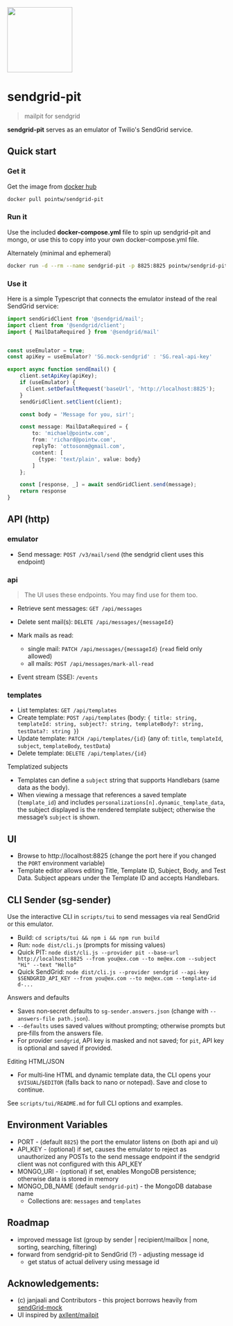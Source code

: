 <img src="https://www.pointw.com/img/sendgrid-pit-logo.svg" width="150px">

# sendgrid-pit
> mailpit for sendgrid

**sendgrid-pit** serves as an emulator of Twilio's SendGrid service.

## Quick start

### Get it

Get the image from [docker hub](https://hub.docker.com/r/pointw/sendgrid-pit)

```bash
docker pull pointw/sendgrid-pit
```


### Run it

Use the included **docker-compose.yml** file to spin up sendgrid-pit and mongo, or use this to copy into your own docker-compose.yml file.

Alternately (minimal and ephemeral)
```bash
docker run -d --rm --name sendgrid-pit -p 8825:8825 pointw/sendgrid-pit
```

### Use it

Here is a simple Typescript that connects the emulator instead of the real SendGrid service:


```Typescript
import sendGridClient from '@sendgrid/mail';
import client from '@sendgrid/client';
import { MailDataRequired } from '@sendgrid/mail'


const useEmulator = true;
const apiKey = useEmulator? 'SG.mock-sendgrid' : 'SG.real-api-key'

export async function sendEmail() {
    client.setApiKey(apiKey);
    if (useEmulator) {
      client.setDefaultRequest('baseUrl', 'http://localhost:8825');
    }
    sendGridClient.setClient(client);

    const body = 'Message for you, sir!';

    const message: MailDataRequired = {
        to: 'michael@pointw.com',
        from: 'richard@pointw.com',
        replyTo: 'ottosonm@gmail.com',
        content: [
          {type: 'text/plain', value: body}
        ]
    };

    const [response, _] = await sendGridClient.send(message);
    return response
}
```


## API (http)

### emulator

* Send message: `POST /v3/mail/send` (the sendgrid client uses this endpoint)

### api
> The UI uses these endpoints.  You may find use for them too.

* Retrieve sent messages: `GET /api/messages`

* Delete sent mail(s): `DELETE /api/messages/{messageId}`

* Mark mails as read:
  * single mail: `PATCH /api/messages/{messageId}`  (`read` field only allowed)
  * all mails:  `POST /api/messages/mark-all-read`

* Event stream (SSE): `/events`

### templates

* List templates: `GET /api/templates`
* Create template: `POST /api/templates` (body: `{ title: string, templateId: string, subject?: string, templateBody?: string, testData?: string }`)
* Update template: `PATCH /api/templates/{id}` (any of: `title`, `templateId`, `subject`, `templateBody`, `testData`)
* Delete template: `DELETE /api/templates/{id}`

Templatized subjects
- Templates can define a `subject` string that supports Handlebars (same data as the body).
- When viewing a message that references a saved template (`template_id`) and includes `personalizations[n].dynamic_template_data`, the subject displayed is the rendered template subject; otherwise the message’s `subject` is shown.

## UI

* Browse to http://localhost:8825 (change the port here if you changed the `PORT` environment variable)
* Template editor allows editing Title, Template ID, Subject, Body, and Test Data. Subject appears under the Template ID and accepts Handlebars.

## CLI Sender (sg-sender)

Use the interactive CLI in `scripts/tui` to send messages via real SendGrid or this emulator.

- Build: `cd scripts/tui && npm i && npm run build`
- Run: `node dist/cli.js` (prompts for missing values)
- Quick PIT: `node dist/cli.js --provider pit --base-url http://localhost:8825 --from you@ex.com --to me@ex.com --subject "Hi" --text "Hello"`
- Quick SendGrid: `node dist/cli.js --provider sendgrid --api-key $SENDGRID_API_KEY --from you@ex.com --to me@ex.com --template-id d-...`

Answers and defaults
- Saves non‑secret defaults to `sg-sender.answers.json` (change with `--answers-file path.json`).
- `--defaults` uses saved values without prompting; otherwise prompts but pre‑fills from the answers file.
- For provider `sendgrid`, API key is masked and not saved; for `pit`, API key is optional and saved if provided.

Editing HTML/JSON
- For multi‑line HTML and dynamic template data, the CLI opens your `$VISUAL`/`$EDITOR` (falls back to nano or notepad). Save and close to continue.

See `scripts/tui/README.md` for full CLI options and examples.

## Environment Variables

* PORT - (default `8825`) the port the emulator listens on (both api and ui)
* API_KEY - (optional) if set, causes the emulator to reject as unauthorized any POSTs to the send message endpoint if the sendgrid client was not configured with this API_KEY
* MONGO_URI - (optional) if set, enables MongoDB persistence; otherwise data is stored in memory
* MONGO_DB_NAME (default `sendgrid-pit`) - the MongoDB database name
  - Collections are: `messages` and `templates`


## Roadmap
* improved message list (group by sender | recipient/mailbox | none, sorting, searching, filtering)
* forward from sendgrid-pit to SendGrid (?) - adjusting message id
  * get status of actual delivery using message id


## Acknowledgements:  
* (c) janjaali and Contributors - this project borrows heavily from [sendGrid-mock](https://github.com/janjaali/sendGrid-mock)
* UI inspired by [axllent/mailpit](https://github.com/axllent/mailpit)
